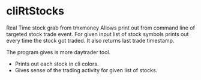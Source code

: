 # cliRtStocks
Real Time stock grab from tmxmoney
Allows print out from command line of targeted stock trade event.
For given input list of stock symbols prints out every time the stock got traded. It also
returns last trade timestamp.

The program gives is more daytrader tool. 
- Prints out each stock in cli colors.
- Gives sense of the trading activity for given list of stocks.
